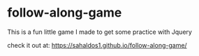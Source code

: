 # follow-along-game

This is a fun little game I made to get some practice with Jquery

check it out at: https://sahaldos1.github.io/follow-along-game/
